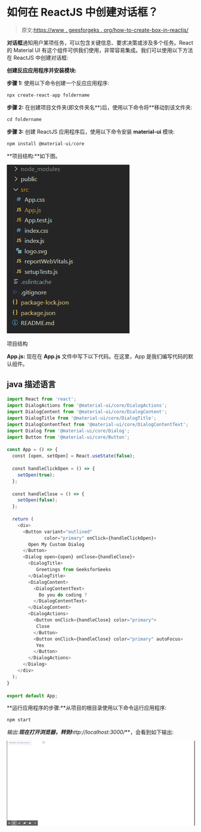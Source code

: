# 如何在 ReactJS 中创建对话框？

> 原文:[https://www . geesforgeks . org/how-to-create-box-in-reactjs/](https://www.geeksforgeeks.org/how-to-create-dialog-box-in-reactjs/)

**对话框**通知用户某项任务，可以包含关键信息、要求决策或涉及多个任务。React 的 Material UI 有这个组件可供我们使用，非常容易集成。我们可以使用以下方法在 ReactJS 中创建对话框:

**创建反应应用程序并安装模块:**

**步骤 1:** 使用以下命令创建一个反应应用程序:

```jsx
npx create-react-app foldername
```

**步骤 2:** 在创建项目文件夹(即文件夹名**)后，使用以下命令将**移动到该文件夹:

```jsx
cd foldername
```

**步骤 3:** 创建 ReactJS 应用程序后，使用以下命令安装 **material-ui** 模块:

```jsx
npm install @material-ui/core
```

**项目结构:**如下图。

![](img/f04ae0d8b722a9fff0bd9bd138b29c23.png)

项目结构

**App.js:** 现在在 **App.js** 文件中写下以下代码。在这里，App 是我们编写代码的默认组件。

## java 描述语言

```jsx
import React from 'react';
import DialogActions from '@material-ui/core/DialogActions';
import DialogContent from '@material-ui/core/DialogContent';
import DialogTitle from '@material-ui/core/DialogTitle';
import DialogContentText from '@material-ui/core/DialogContentText';
import Dialog from '@material-ui/core/Dialog';
import Button from '@material-ui/core/Button';

const App = () => {
  const [open, setOpen] = React.useState(false);

  const handleClickOpen = () => {
    setOpen(true);
  };

  const handleClose = () => {
    setOpen(false);
  };

  return (
    <div>
      <Button variant="outlined" 
              color="primary" onClick={handleClickOpen}>
        Open My Custom Dialog
      </Button>
      <Dialog open={open} onClose={handleClose}>
        <DialogTitle>
           Greetings from GeeksforGeeks
        </DialogTitle>
        <DialogContent>
          <DialogContentText>
            Do you do coding ?
          </DialogContentText>
        </DialogContent>
        <DialogActions>
          <Button onClick={handleClose} color="primary">
           Close
          </Button>
          <Button onClick={handleClose} color="primary" autoFocus>
           Yes
          </Button>
        </DialogActions>
      </Dialog>
    </div>
  );
}

export default App;
```

**运行应用程序的步骤:**从项目的根目录使用以下命令运行应用程序:

```jsx
npm start
```

**输出:**现在打开浏览器，转到***http://localhost:3000/***，会看到如下输出:

![](img/538681bc2b4a3516e16b0f32ab6ee8be.png)